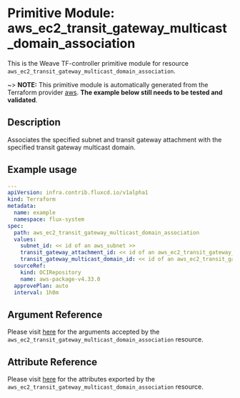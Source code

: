 
# Primitive Module: aws_ec2_transit_gateway_multicast_domain_association

This is the Weave TF-controller primitive module for resource `aws_ec2_transit_gateway_multicast_domain_association`.

~> **NOTE:** This primitive module is automatically generated from the Terraform provider [aws](https://registry.terraform.io/providers/hashicorp/aws/latest/docs/resources/ec2_transit_gateway_multicast_domain_association). **The example below still needs to be tested and validated**.

## Description

Associates the specified subnet and transit gateway attachment with the specified transit gateway multicast domain.

## Example usage

```yaml
---
apiVersion: infra.contrib.fluxcd.io/v1alpha1
kind: Terraform
metadata:
  name: example
  namespace: flux-system
spec:
  path: aws_ec2_transit_gateway_multicast_domain_association
  values:
    subnet_id: << id of an aws_subnet >>
    transit_gateway_attachment_id: << id of an aws_ec2_transit_gateway_vpc_attachment >>
    transit_gateway_multicast_domain_id: << id of an aws_ec2_transit_gateway_multicast_domain >>
  sourceRef:
    kind: OCIRepository
    name: aws-package-v4.33.0
  approvePlan: auto
  interval: 1h0m
```

## Argument Reference

Please visit [here](https://registry.terraform.io/providers/hashicorp/aws/latest/docs/resources/ec2_transit_gateway_multicast_domain_association#argument-reference) for the arguments accepted by the `aws_ec2_transit_gateway_multicast_domain_association` resource.

## Attribute Reference

Please visit [here](https://registry.terraform.io/providers/hashicorp/aws/latest/docs/resources/ec2_transit_gateway_multicast_domain_association#attributes-reference) for the attributes exported by the `aws_ec2_transit_gateway_multicast_domain_association` resource.
